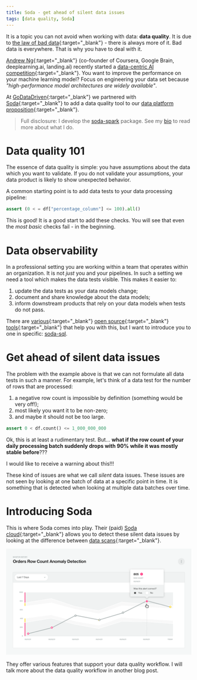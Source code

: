 ```yaml
---
title: Soda - get ahead of silent data issues
tags: [data quality, Soda]
---
```


It is a topic you can not avoid when working with data: **data quality**. It
is due to
[the law of bad data](https://towardsdatascience.com/data-quality-youre-measuring-it-wrong-8863e5ae6491){:target="_blank"}
\- there is always more of it. Bad data is everywhere. That is why you have to
deal with it.

[Andrew Ng](https://www.andrewng.org/){:target="_blank"} (co-founder of
Coursera, Google Brain, deeplearning.ai, landing.ai) recently started a
[data-centric AI competition](https://https-deeplearning-ai.github.io/data-centric-comp/){:target="_blank"}.
You want to improve the performance on your machine learning model? Focus on
engineering your data set because _"high-performance model architectures are
widely available"_.

At [GoDataDriven](https://godatadriven.com/){:target="_blank"} we partnered with
[Soda](https://soda.io){:target="_blank"} to add a data quality tool to our
[data platform proposition](https://godatadriven.com/what-we-do/build/){:target="_blank"}.

> Full disclosure: I develop the
> [soda-spark](https://github.com/sodadata/soda-spark) package.
> See my [bio](/about) to read more about what I do.

# Data quality 101

The essence of data quality is simple: you have assumptions about the
data which you want to validate. If you do not validate your assumptions, your
data product is likely to show unexpected behavior.

A common starting point is to add data tests to your data processing pipeline:

``` python
assert (0 < = df["percentage_column"] <= 100).all()
```

This is good! It is a good start to add these checks. You will see that even the
_most basic_ checks fail \- in the beginning.

# Data observability

In a professional setting you are working within a team that operates within an
organization. It is not _just_ you and your pipelines. In such a setting we need a
tool which makes the data tests visible. This makes it easier to:

1. update the data tests as your data models change;
2. document and share knowledge about the data models;
3. inform downstream products that rely on your data models when tests do not
   pass.

There are
[various](https://docs.getdbt.com/docs/building-a-dbt-project/tests/){:target="_blank"}
[open source](https://greatexpectations.io/){:target="_blank"}
[tools](https://github.com/awslabs/deequ){:target="_blank"}
that help you with this, but I want to introduce you to one in specific:
[soda-sql](https://github.com/sodadata/soda-sql).

# Get ahead of silent data issues

The problem with the example 	above is that we can not formulate all data
tests in such a manner. For example, let's think of a data test for the number
of rows that are processed:

1. a negative row count is impossible by definition (something would be very off!);
2. most likely you want it to be non-zero;
3. and maybe it should not be too large.

``` python
assert 0 < df.count() <= 1_000_000_000
```

Ok, this is at least a rudimentary test. But... **what if the row count of your
daily processing batch suddenly drops with 90% while it was mostly stable
before**???

I would like to receive a warning about this!!!

These kind of issues are what we call _silent_ data issues. These issues are not
seen by looking at one batch of data at a specific point in time. It is
something that is detected when looking at multiple data batches over time.

# Introducing Soda

This is where Soda comes into play. Their (paid) [Soda
cloud](https://cloud.soda.io/){:target="_blank"} allows you to detect these
silent data issues by looking at the difference between  [data
scans](https://docs.soda.io/soda/scan.html){:target="_blank"}.

![anomaly detection](/assets/img/blogs/2021-09-24-soda-get-ahead-of-silent-data-issues/soda-anomaly-detection.png)

They offer various features that support your data quality workflow. I will talk
more about the data quality workflow in another blog post.
